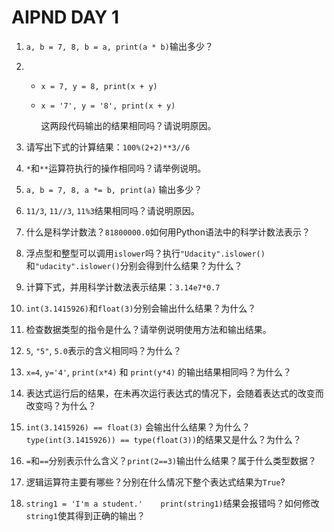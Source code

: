 # AIPND DAY 1

1. `a, b = 7, 8, b = a, print(a * b)`输出多少？

2. - `x = 7, y = 8, print(x + y)`

   - ` x = '7', y = '8', print(x + y) `

     这两段代码输出的结果相同吗？请说明原因。

3. 请写出下式的计算结果：`100%(2+2)**3//6`

4. `*`和`**`运算符执行的操作相同吗？请举例说明。

5. `a, b = 7, 8, a *= b, print(a)` 输出多少？

6. `11/3`, `11//3`, `11%3`结果相同吗？请说明原因。

7. 什么是科学计数法？`81800000.0`如何用Python语法中的科学计数法表示？

8. 浮点型和整型可以调用`islower`吗？执行`"Udacity".islower()`和`"udacity".islower()`分别会得到什么结果？为什么？

9. 计算下式，并用科学计数法表示结果：`3.14e7*0.7`

10. `int(3.1415926)`和`float(3)`分别会输出什么结果？为什么？

11. 检查数据类型的指令是什么？请举例说明使用方法和输出结果。

12. `5`, `"5"`, `5.0`表示的含义相同吗？为什么？

13. `x=4`, `y='4'`, `print(x*4)` 和 `print(y*4)` 的输出结果相同吗？为什么？

14. 表达式运行后的结果，在未再次运行表达式的情况下，会随着表达式的改变而改变吗？为什么？

15. `int(3.1415926) == float(3)` 会输出什么结果？为什么？`type(int(3.1415926)) == type(float(3))`的结果又是什么？为什么？

16. `=`和`==`分别表示什么含义？`print(2==3)`输出什么结果？属于什么类型数据？

17. 逻辑运算符主要有哪些？分别在什么情况下整个表达式结果为`True`?

18. `string1 = 'I'm a student.'    print(string1)`结果会报错吗？如何修改`string1`使其得到正确的输出？

